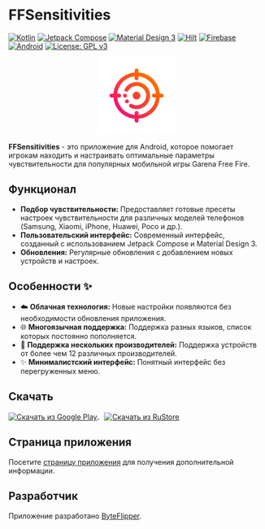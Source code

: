 # FFSensitivities

[![Kotlin](https://img.shields.io/badge/Kotlin-2.1.0-blue.svg?logo=kotlin&logoColor=white)](https://kotlinlang.org)
[![Jetpack Compose](https://img.shields.io/badge/Jetpack%20Compose-1.6-blue?logo=jetpackcompose&logoColor=white)](https://developer.android.com/jetpack/compose)
[![Material Design 3](https://img.shields.io/badge/Material%20Design%203-grey?logo=materialdesign&logoColor=white)](https://m3.material.io/)
[![Hilt](https://img.shields.io/badge/Hilt-DI-orange.svg)](https://dagger.dev/hilt/)
[![Firebase](https://img.shields.io/badge/Firebase-orange.svg?logo=firebase&logoColor=white)](https://firebase.google.com/)
[![Android](https://img.shields.io/badge/Android-green.svg?logo=android&logoColor=white)](https://developer.android.com/)
[![License: GPL v3](https://img.shields.io/badge/License-GPLv3-blue.svg)](https://www.gnu.org/licenses/gpl-3.0)

<p align="center">
  <img src="app/src/main/res/drawable/app_logo.png" alt="App Logo" width="150"/>
</p>

**FFSensitivities** - это приложение для Android, которое помогает игрокам находить и настраивать оптимальные параметры чувствительности для популярных мобильной игры Garena Free Fire.

## Функционал

*   **Подбор чувствительности:** Предоставляет готовые пресеты настроек чувствительности для различных моделей телефонов (Samsung, Xiaomi, iPhone, Huawei, Poco и др.).
*   **Пользовательский интерфейс:** Современный интерфейс, созданный с использованием Jetpack Compose и Material Design 3.
*   **Обновления:** Регулярные обновления с добавлением новых устройств и настроек.

## Особенности ✨

*   ☁️ **Облачная технология:** Новые настройки появляются без необходимости обновления приложения.
*   🌐 **Многоязычная поддержка:** Поддержка разных языков, список которых постоянно пополняется.
*   📱 **Поддержка нескольких производителей:** Поддержка устройств от более чем 12 различных производителей.
*   ✨ **Минималистский интерфейс:** Понятный интерфейс без перегруженных меню.

## Скачать

<p>
  <a href="https://play.google.com/store/apps/details?id=com.byteflipper.ffsensitivities" target="_blank">
    <img src="https://play.google.com/intl/en_us/badges/static/images/badges/ru_badge_web_generic.png" alt="Скачать из Google Play" height="60" style="vertical-align:middle;">
  </a>
  <a href="https://apps.rustore.ru/app/com.byteflipper.ffsensitivities" target="_blank"> <!-- Замените на реальную ссылку, если она есть -->
    <img src="https://www.rustore.ru/help/icons/logo-color-dark.svg" alt="Скачать из RuStore" height="47" style="vertical-align:middle; margin-left: 10px;">
  </a>
</p>

## Страница приложения

Посетите [страницу приложения](https://byteflipper.web.app/ffsensitivities) для получения дополнительной информации.

## Разработчик

Приложение разработано [ByteFlipper](https://byteflipper.web.app).
